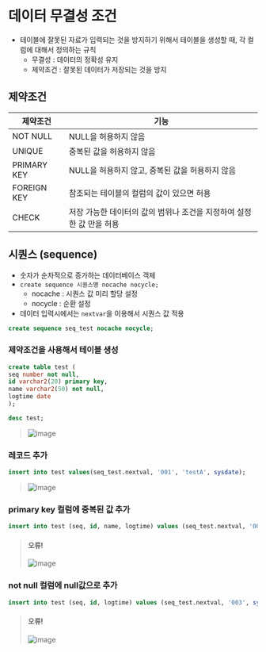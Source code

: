 # 데이터 무결성 조건
- 테이블에 잘못된 자료가 입력되는 것을 방지하기 위해서 테이블을 생성할 때, 각 컬럼에 대해서 정의하는 규칙
  - 무결성 : 데이터의 정확성 유지
  - 제약조건 : 잘못된 데이터가 저장되는 것을 방지

## 제약조건
| 제약조건    | 기능                                                                 |
|-------------|----------------------------------------------------------------------|
| NOT NULL    | NULL을 허용하지 않음                                                 |
| UNIQUE      | 중복된 값을 허용하지 않음                                            |
| PRIMARY KEY | NULL을 허용하지 않고, 중복된 값을 허용하지 않음                      |
| FOREIGN KEY | 참조되는 테이블의 컬럼의 값이 있으면 허용                            |
| CHECK       | 저장 가능한 데이터의 값의 범위나 조건을 지정하여 설정한 값 만을 허용 |

## 시퀀스 (sequence)
- 숫자가 순차적으로 증가하는 데이터베이스 객체
- `create sequence 시퀀스명 nocache nocycle;`
  - nocache : 시퀀스 값 미리 할당 설정
  - nocycle : 순환 설정
- 데이터 입력시에서는 `nextvar`을 이용해서 시퀀스 값 적용
  
```sql
create sequence seq_test nocache nocycle;
```

### 제약조건을 사용해서 테이블 생성
```SQL
create table test (
seq number not null,
id varchar2(20) primary key,
name varchar2(50) not null,
logtime date
);
```
```sql
desc test;
```
> ![image](https://user-images.githubusercontent.com/79209568/114694801-e124d300-9d55-11eb-89e8-396cb74bf353.png)

### 레코드 추가
```sql
insert into test values(seq_test.nextval, '001', 'testA', sysdate);
```
> ![image](https://user-images.githubusercontent.com/79209568/114695693-d9196300-9d56-11eb-8f97-950d8f165932.png)

### primary key 컬럼에 중복된 값 추가
```sql
insert into test (seq, id, name, logtime) values (seq_test.nextval, '001', 'testB', sysdate);
```
> #### 오류!
> ![image](https://user-images.githubusercontent.com/79209568/114696072-3dd4bd80-9d57-11eb-8c3c-38be6068f8b6.png)
 
### not null 컬럼에 null값으로 추가
```sql
insert into test (seq, id, logtime) values (seq_test.nextval, '003', sysdate);
```
> #### 오류!
> ![image](https://user-images.githubusercontent.com/79209568/114696335-7ffdff00-9d57-11eb-8ca5-d96d901afade.png)



